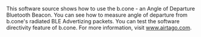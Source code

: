This software source shows how to use the b.cone - an Angle of Departure Bluetooth Beacon. You can see how to measure angle of departure from b.cone's radiated BLE Advertizing packets. You can test the software directivity feature of b.cone. For more information, visit www.airtago.com.